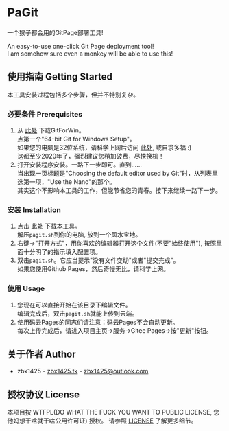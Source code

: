 # PaGit
一个猴子都会用的GitPage部署工具!

An easy-to-use one-click Git Page deployment tool!  
I am somehow sure even a monkey will be able to use this!

## 使用指南 Getting Started
本工具安装过程包括多个步骤，但并不特别复杂。
### 必要条件 Prerequisites
1. 从 [此处](https://github.com/waylau/git-for-win) 下载GitForWin。  
   点第一个"64-bit Git for Windows Setup"。  
   如果您的电脑是32位系统，请科学上网后访问 [此处](http://git-scm.com/download/win), 或自求多福 :)  
   这都至少2020年了，强烈建议您稍加破费，尽快换机！
2. 打开安装程序安装。一路下一步即可。直到……  
   当出现一页标题是"Choosing the default editor used by Git"时，从列表里选第一项，"Use the Nano"的那个。  
   其实这个不影响本工具的工作，但能节省您的青春。接下来继续一路下一步。
### 安装 Installation
1. 点击 [此处](https://github.com/zbx1425/paGit/archive/master.zip) 下载本工具。  
   解压`pagit.sh`到你的电脑, 放到一个风水宝地。
2. 右键->"打开方式"，用你喜欢的编辑器打开这个文件(不要"始终使用"), 按照里面十分明了的指示填入配置项。
3. 双击`pagit.sh`。它应当提示"没有文件变动"或者"提交完成"。  
   如果您使用Github Pages，然后奇慢无比，请科学上网。
### 使用 Usage
1. 您现在可以直接开始在该目录下编辑文件。  
   编辑完成后，双击`pagit.sh`就能上传到云端。
2. 使用码云Pages的同志们请注意：码云Pages不会自动更新。  
   每次上传完成后，请进入项目主页->服务->Gitee Pages->按"更新"按钮。

## 关于作者 Author
- zbx1425 - [zbx1425.tk](https://zbx1425.tk) - [zbx1425@outlook.com](mailto:zbx1425@outlook.com)

## 授权协议 License
本项目按 WTFPL(DO WHAT THE FUCK YOU WANT TO PUBLIC LICENSE, 您他妈想干啥就干啥公用许可证) 授权。 请参照 [LICENSE]( https://github.com/zbx1425/paGit/blob/master/LICENSE ) 了解更多细节。 
